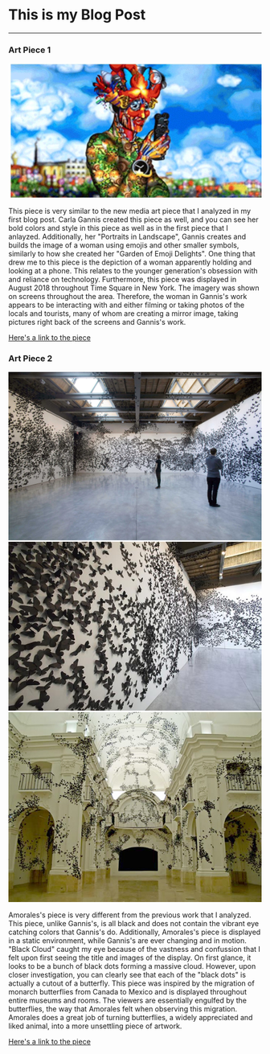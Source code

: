 # This is my Blog Post
------

### Art Piece 1
![Carla Gannis](images/portraits_in_landscape_gannis.JPG?raw=true "Carla Gannis")

This piece is very similar to the new media art piece that I analyzed in my first blog post.  Carla Gannis created this piece as well, and you can see her bold colors and style in this piece as well as in the first piece that I anlayzed.  Additionally, her "Portraits in Landscape", Gannis creates and builds the image of a woman using emojis and other smaller symbols, similarly to how she created her "Garden of Emoji Delights".  One thing that drew me to this piece is the depiction of a woman apparently holding and looking at a phone.  This relates to the younger generation's obsession with and reliance on technology.  Furthermore, this piece was displayed in August 2018 throughout Time Square in New York.  The imagery was shown on screens throughout the area.  Therefore, the woman in Gannis's work appears to be interacting with and either filming or taking photos of the locals and tourists, many of whom are creating a mirror image, taking pictures right back of the screens and Gannis's work.        

[Here's a link to the piece](https://vimeo.com/273016527)


### Art Piece 2
![Carlos Amorales](images/black_cloud_amorales_1.jpg?raw=true "Amorales 1")
![Carlos Amorales](images/black_cloud_amorales_2.jpeg?raw=true "Amorales 2")
![Carlos Amorales](images/black_cloud_amorales_3.jpg?raw=true "Amorales 3")

Amorales's piece is very different from the previous work that I analyzed.  This piece, unlike Gannis's, is all black and does not contain the vibrant eye catching colors that Gannis's do.  Additionally, Amorales's piece is displayed in a static environment, while Gannis's are ever changing and in motion.  "Black Cloud" caught my eye because of the vastness and confussion that I felt upon first seeing the title and images of the display.  On first glance, it looks to be a bunch of black dots forming a massive cloud.  However, upon closer investigation, you can clearly see that each of the "black dots" is actually a cutout of a butterfly.  This piece was inspired by the migration of monarch butterflies from Canada to Mexico and is displayed throughout entire museums and rooms.  The viewers are essentially engulfed by the butterflies, the way that Amorales felt when observing this migration.  Amorales does a great job of turning butterflies, a widely appreciated and liked animal, into a more unsettling piece of artwork.  

[Here's a link to the piece](https://youtu.be/sjw8_v_dvlg)

